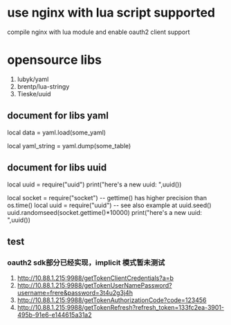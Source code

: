 # use nginx with lua script supported 

  compile nginx with lua module and enable oauth2 client support
# opensource libs
1.  lubyk/yaml
2.  brentp/lua-stringy
3.  Tieske/uuid




##  document for libs yaml
local data = yaml.load(some_yaml)

local yaml_string = yaml.dump(some_table)
## document for libs uuid
local uuid = require("uuid")
 print("here's a new uuid: ",uuid())

 local socket = require("socket")  -- gettime() has higher precision than os.time()
 local uuid = require("uuid")
 -- see also example at uuid.seed()
 uuid.randomseed(socket.gettime()*10000)
 print("here's a new uuid: ",uuid())

## test 

### oauth2 sdk部分已经实现，implicit 模式暂未测试

1.  http://10.88.1.215:9988/getTokenClientCredentials?a=b
2.  http://10.88.1.215:9988/getTokenUserNamePassword?username=frere&password=3t4u2g3j4h
3.  http://10.88.1.215:9988/getTokenAuthorizationCode?code=123456
4.  http://10.88.1.215:9988/getTokenRefresh?refresh_token=133fc2ea-3901-495b-91e6-e144615a31a2
  